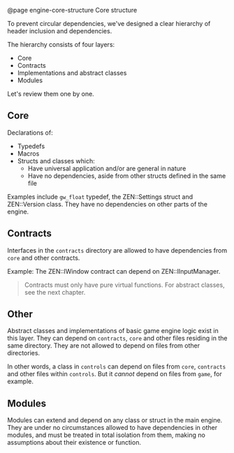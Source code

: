 @page engine-core-structure Core structure

To prevent circular dependencies, we've designed a clear hierarchy of
header inclusion and dependencies.

The hierarchy consists of four layers:

- Core
- Contracts
- Implementations and abstract classes
- Modules

Let's review them one by one.

## Core

Declarations of:

- Typedefs
- Macros
- Structs and classes which:
  - Have universal application and/or are general in nature
  - Have no dependencies, aside from other structs defined in the same file

Examples include ``gw_float`` typedef, the ZEN::Settings struct and
ZEN::Version class. They have no dependencies on other parts of the engine.

## Contracts

Interfaces in the ``contracts`` directory are allowed to have dependencies
from ``core`` and other contracts.

Example: The ZEN::IWindow contract can depend on ZEN::IInputManager.

> Contracts must only have pure virtual functions. For abstract classes,
> see the next chapter.

## Other

Abstract classes and implementations of basic game engine logic exist
in this layer. They can depend on ``contracts``, ``core`` and other
files residing in the same directory. They are not allowed to depend
on files from other directories.

In other words, a class in ``controls`` can depend on files from
``core``, ``contracts`` and other files within ``controls``. But it
_cannot_ depend on files from ``game``, for example.

## Modules

Modules can extend and depend on any class or struct in the main
engine. They are under no circumstances allowed to have dependencies
in other modules, and must be treated in total isolation from them,
making no assumptions about their existence or function.
